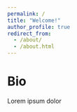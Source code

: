 ```yaml
---
permalink: /
title: "Welcome!"
author_profile: true
redirect_from: 
  - /about/
  - /about.html
---
```


# Bio

Lorem ipsum dolor
